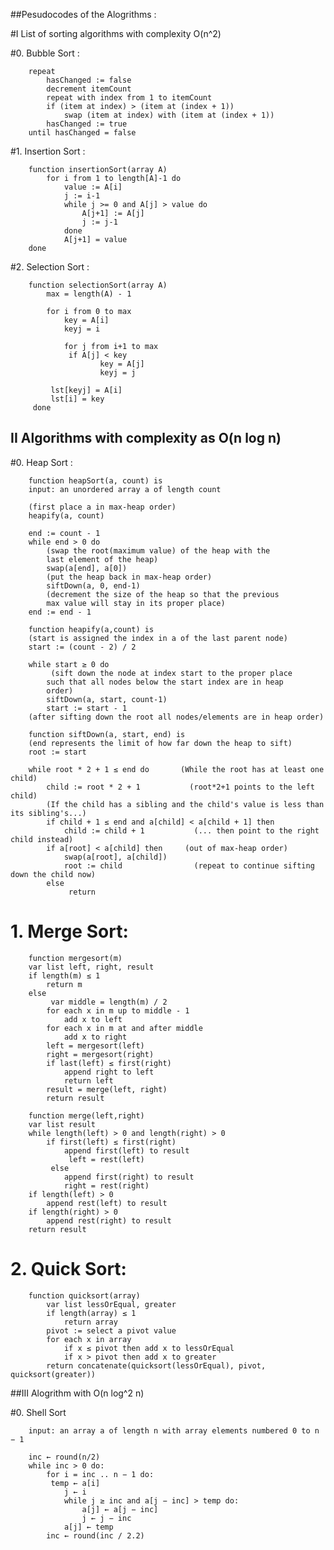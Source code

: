 ##Pesudocodes of the Alogrithms :

#I List of sorting algorithms with complexity O(n^2)

#0. Bubble Sort :

		repeat
			hasChanged := false
			decrement itemCount
			repeat with index from 1 to itemCount
			if (item at index) > (item at (index + 1))
				swap (item at index) with (item at (index + 1))
            hasChanged := true
		until hasChanged = false

#1. Insertion Sort :

		function insertionSort(array A)
			for i from 1 to length[A]-1 do
				value := A[i] 
				j := i-1
				while j >= 0 and A[j] > value do
					A[j+1] := A[j]
					j := j-1
				done
				A[j+1] = value
		done

#2. Selection Sort :

		function selectionSort(array A)
			max = length(A) - 1

			for i from 0 to max
				key = A[i]
				keyj = i

				for j from i+1 to max
				 if A[j] < key
						key = A[j]
						keyj = j

			 lst[keyj] = A[i]
			 lst[i] = key
		 done
	

## II Algorithms with complexity as O(n log n) 

#0. Heap Sort :

		function heapSort(a, count) is
		input: an unordered array a of length count
 
		(first place a in max-heap order)
		heapify(a, count)
 
		end := count - 1
		while end > 0 do
			(swap the root(maximum value) of the heap with the
			last element of the heap)
			swap(a[end], a[0])
			(put the heap back in max-heap order)
			siftDown(a, 0, end-1)
			(decrement the size of the heap so that the previous
			max value will stay in its proper place)
		end := end - 1
 
		function heapify(a,count) is
		(start is assigned the index in a of the last parent node)
		start := (count - 2) / 2
   
		while start ≥ 0 do
			 (sift down the node at index start to the proper place
			such that all nodes below the start index are in heap
			order)
			siftDown(a, start, count-1)
			start := start - 1
		(after sifting down the root all nodes/elements are in heap order)
 
		function siftDown(a, start, end) is
		(end represents the limit of how far down the heap to sift)
		root := start

		while root * 2 + 1 ≤ end do       (While the root has at least one child)
			child := root * 2 + 1           (root*2+1 points to the left child)
			(If the child has a sibling and the child's value is less than its sibling's...)
			if child + 1 ≤ end and a[child] < a[child + 1] then
				child := child + 1           (... then point to the right child instead)
			if a[root] < a[child] then     (out of max-heap order)
				swap(a[root], a[child])
				root := child                (repeat to continue sifting down the child now)
			else
				 return

# 1. Merge Sort:

		function mergesort(m)
		var list left, right, result
		if length(m) ≤ 1
			return m
		else
			 var middle = length(m) / 2
			for each x in m up to middle - 1
				add x to left
			for each x in m at and after middle
				add x to right
			left = mergesort(left)
			right = mergesort(right)
			if last(left) ≤ first(right) 
				append right to left
				return left
			result = merge(left, right)
			return result

		function merge(left,right)
		var list result
		while length(left) > 0 and length(right) > 0
			if first(left) ≤ first(right)
				append first(left) to result
				 left = rest(left)
			 else
				append first(right) to result
				right = rest(right)
		if length(left) > 0 
			append rest(left) to result
		if length(right) > 0 
			append rest(right) to result
		return result

# 2. Quick Sort:
 
		function quicksort(array)
			var list lessOrEqual, greater
			if length(array) ≤ 1  
				return array  
			pivot := select a pivot value
			for each x in array
				if x ≤ pivot then add x to lessOrEqual
				if x > pivot then add x to greater
			return concatenate(quicksort(lessOrEqual), pivot, quicksort(greater))


##III Alogrithm with O(n log^2 n)

#0. Shell Sort

		input: an array a of length n with array elements numbered 0 to n − 1

		inc ← round(n/2)
		while inc > 0 do:
			for i = inc .. n − 1 do:
			 temp ← a[i]
				j ← i
				while j ≥ inc and a[j − inc] > temp do:
					a[j] ← a[j − inc]
					j ← j − inc
				a[j] ← temp
			inc ← round(inc / 2.2)


